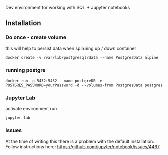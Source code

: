 Dev environment for working with SQL + Jupyter notebooks

## Installation
### Do once - create volume 
this will help to persist data when spinning up / down container

`docker create -v /var/lib/postgresql/data --name PostgresData alpine`

### running postgre
`docker run -p 5432:5432 --name postgreDB -e POSTGRES_PASSWORD=yourPassword -d --volumes-from PostgresData postgres`


### Jupyter Lab
activate environment run

`jupyter lab`
### Issues
At the time of writing this there is a problem with the default installation. Follow instructions here:
https://github.com/jupyter/notebook/issues/4467